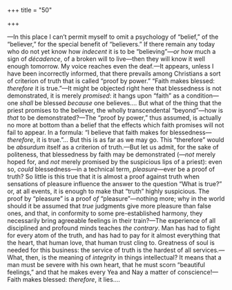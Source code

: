 +++
title = "50"

+++

—In this place I can’t permit myself to omit a psychology of “belief,” of the “believer,” for the special benefit of “believers.” If there remain any today who do not yet know how *indecent* it is to be “believing”—*or* how much a sign of *décadence*, of a broken will to live—then they will know it well enough tomorrow. My voice reaches even the deaf.—It appears, unless I have been incorrectly informed, that there prevails among Christians a sort of criterion of truth that is called “proof by power.” “Faith makes blessed: *therefore* it is true.”—It might be objected right here that blessedness is not demonstrated, it is merely *promised*: it hangs upon “faith” as a condition—one *shall* be blessed *because* one believes.... But what of the thing that the priest promises to the believer, the wholly transcendental “beyond”—how is *that* to be demonstrated?—The “proof by power,” thus assumed, is actually no more at bottom than a belief that the effects which faith promises will not fail to appear. In a formula: “I believe that faith makes for blessedness—*therefore*, it is true.”... But this is as far as we may go. This “therefore” would be *absurdum* itself as a criterion of truth.—But let us admit, for the sake of politeness, that blessedness by faith may be demonstrated \(—*not* merely hoped for, and *not* merely promised by the suspicious lips of a priest\): even so, *could* blessedness—in a technical term, *pleasure*—ever be a proof of truth? So little is this true that it is almost a proof against truth when sensations of pleasure influence the answer to the question “What is true?” or, at all events, it is enough to make that “truth” highly suspicious. The proof by “pleasure” is a proof *of* “pleasure”—nothing more; why in the world should it be assumed that *true* judgments give more pleasure than false ones, and that, in conformity to some pre-established harmony, they necessarily bring agreeable feelings in their train?—The experience of all disciplined and profound minds teaches *the contrary*. Man has had to fight for every atom of the truth, and has had to pay for it almost everything that the heart, that human love, that human trust cling to. Greatness of soul is needed for this business: the service of truth is the hardest of all services.—What, then, is the meaning of *integrity* in things intellectual? It means that a man must be severe with his own heart, that he must scorn “beautiful feelings,” and that he makes every Yea and Nay a matter of conscience\!—Faith makes blessed: *therefore*, it lies....
